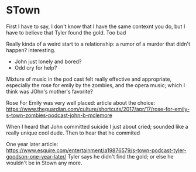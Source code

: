 # STown

First I have to say, I don't know that I have the same contexnt you do, but I have to believe that Tyler found the gold. Too bad 

Really kinda of a weird start to a relationship: a rumor of a murder that didn't happen? interesting. 

* John just lonely and bored?
* Odd cry for help?

Mixture of music in the pod cast felt really effective and appropriate, especially the rose for emily by the zombies, and the opera music; which I think was JOhn's mother's favorite?

Rose For Emily was very well placed: article about the choice:
<https://www.theguardian.com/culture/shortcuts/2017/apr/17/rose-for-emily-s-town-zombies-podcast-john-b-mclemore>

When I heard that John committed suicide I just about cried; sounded like a really unique cool dude. Then to hear that he commited 

One year later article:
<https://www.esquire.com/entertainment/a19876579/s-town-podcast-tyler-goodson-one-year-later/>
Tyler says he didn't find the gold; or else he wouldn't be in Stown any more.
